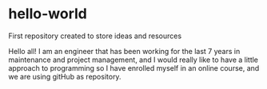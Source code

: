 # hello-world
First repository created to store ideas and resources

Hello all!
I am an engineer that has been working for the last 7 years in maintenance and project management, and I would really like to have a little approach to programming so I have enrolled myself in an online course, and we are using gitHub as repository.
